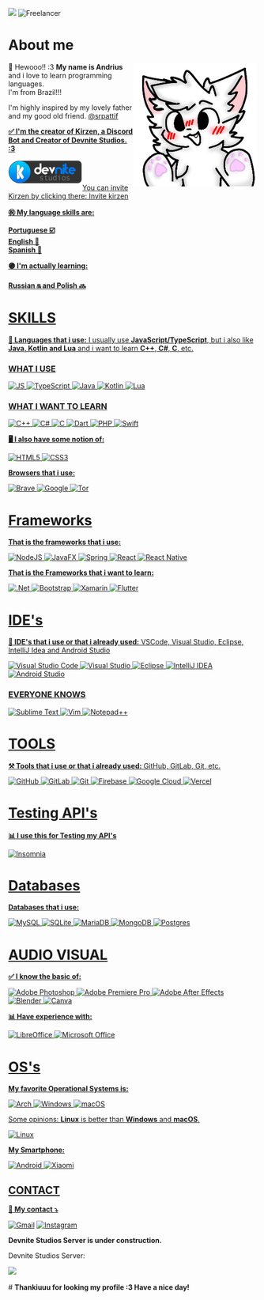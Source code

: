 ![](https://komarev.com/ghpvc/?username=faylenk&style=for-the-badge)
![Freelancer](https://img.shields.io/badge/Freelancer-29B2FE?style=for-the-badge&logo=Freelancer&logoColor=white)

# About me

<img src="images/bks.png" min-width="400px" max-width="250px" width="250px" align="right">

<p align="left"> 
  🥰 Hewooo!! :3 <strong>My name is Andrius</strong> and i love to learn programming languages.<br> I'm from Brazil!!! 
</p>

<p align="left"> 
  I'm highly inspired by my lovely father and my good old friend.
  <a href="https://github.com/srpattif" title="@srpattif">
  @srpattif
</p>

<p align="left">
  <strong>✅ I'm the creator of Kirzen, a Discord Bot and Creator of Devnite Studios. :3</strong>
</p>

<img src="images/KirzenDevnite Studios.png" min-width="400px" max-width="150px" width="150px" align="left" title="DevniteStudios"> <br><br>

<p align="left">
  You can invite Kirzen by clicking there:
  <a href="https://discord.com/oauth2/authorize?client_id=1042686365223096330&permissions=8&integration_type=0&scope=bot" title="invite_kirzen">
  Invite kirzen
</p>

<p align="left">
  <strong>㊗️ My language skills are:<br> <br> Portuguese ☑️ <br> English 🚩<br> Spanish 🚩<br></strong>
</p>

<p align="left">
  <strong>🟣 I'm actually learning: <br> <br> Russian 🔛 and Polish 🔜</strong>
</p>

# SKILLS

<p align="left">
  <strong>📖 Languages that i use:</strong> I usually use <strong>JavaScript/TypeScript</strong>, but i also like <strong>Java, Kotlin and Lua</strong> and i want to learn <strong>C++</strong>, <strong>C#</strong>, <strong>C</strong>, etc.
</p>

### WHAT I USE

![JS](https://img.shields.io/badge/JavaScript-323330?style=for-the-badge&logo=javascript&logoColor=F7DF1E)
![TypeScript](https://img.shields.io/badge/typescript-%23007ACC.svg?style=for-the-badge&logo=typescript&logoColor=white)
![Java](https://img.shields.io/badge/Java-ED8B00?style=for-the-badge&logo=java&logoColor=white)
![Kotlin](https://img.shields.io/badge/kotlin-%237F52FF.svg?style=for-the-badge&logo=kotlin&logoColor=white)
![Lua](https://img.shields.io/badge/lua-%232C2D72.svg?style=for-the-badge&logo=lua&logoColor=white)

### WHAT I WANT TO LEARN

![C++](https://img.shields.io/badge/c++-%2300599C.svg?style=for-the-badge&logo=c%2B%2B&logoColor=white)
![C#](https://img.shields.io/badge/c%23-%23239120.svg?style=for-the-badge&logo=csharp&logoColor=white)
![C](https://img.shields.io/badge/c-%2300599C.svg?style=for-the-badge&logo=c&logoColor=white)
![Dart](https://img.shields.io/badge/dart-%230175C2.svg?style=for-the-badge&logo=dart&logoColor=white)
![PHP](https://img.shields.io/badge/php-%23777BB4.svg?style=for-the-badge&logo=php&logoColor=white)
![Swift](https://img.shields.io/badge/swift-F54A2A?style=for-the-badge&logo=swift&logoColor=white)

<p align="left">
  <strong>🖥️ I also have some notion of:</strong>
</p>

![HTML5](https://img.shields.io/badge/html5-%23E34F26.svg?style=for-the-badge&logo=html5&logoColor=white)
![CSS3](https://img.shields.io/badge/css3-%231572B6.svg?style=for-the-badge&logo=css3&logoColor=white)

<p>
  <strong>Browsers that i use:</strong>
</p>

![Brave](https://img.shields.io/badge/Brave-FB542B?style=for-the-badge&logo=Brave&logoColor=white)
![Google](https://img.shields.io/badge/google-4285F4?style=for-the-badge&logo=google&logoColor=white)
![Tor](https://img.shields.io/badge/Tor-7D4698?style=for-the-badge&logo=Tor-Browser&logoColor=white)

# Frameworks

<p align="left">
  <strong>That is the frameworks that i use:</strong>
</p>

![NodeJS](https://img.shields.io/badge/node.js-6DA55F?style=for-the-badge&logo=node.js&logoColor=white)
![JavaFX](https://img.shields.io/badge/javafx-%23FF0000.svg?style=for-the-badge&logo=javafx&logoColor=white)
![Spring](https://img.shields.io/badge/spring-%236DB33F.svg?style=for-the-badge&logo=spring&logoColor=white)
![React](https://img.shields.io/badge/react-%2320232a.svg?style=for-the-badge&logo=react&logoColor=%2361DAFB)
![React Native](https://img.shields.io/badge/react_native-%2320232a.svg?style=for-the-badge&logo=react&logoColor=%2361DAFB)


<p aling="left">
  <strong>That is the Frameworks that i want to learn:</strong>
</p>

![.Net](https://img.shields.io/badge/.NET-5C2D91?style=for-the-badge&logo=.net&logoColor=white)
![Bootstrap](https://img.shields.io/badge/bootstrap-%238511FA.svg?style=for-the-badge&logo=bootstrap&logoColor=white)
![Xamarin](https://img.shields.io/badge/Xamarin-3199DC?style=for-the-badge&logo=xamarin&logoColor=white)
![Flutter](https://img.shields.io/badge/Flutter-%2302569B.svg?style=for-the-badge&logo=Flutter&logoColor=white)

# IDE's

<p align="left">
  <strong>💼 IDE's that i use or that i already used:</strong> VSCode, Visual Studio, Eclipse, IntelliJ Idea and Android Studio
</p>

![Visual Studio Code](https://img.shields.io/badge/Visual%20Studio%20Code-0078d7.svg?style=for-the-badge&logo=visual-studio-code&logoColor=white)
![Visual Studio](https://img.shields.io/badge/Visual%20Studio-5C2D91.svg?style=for-the-badge&logo=visual-studio&logoColor=white)
![Eclipse](https://img.shields.io/badge/Eclipse-FE7A16.svg?style=for-the-badge&logo=Eclipse&logoColor=white)
![IntelliJ IDEA](https://img.shields.io/badge/IntelliJIDEA-000000.svg?style=for-the-badge&logo=intellij-idea&logoColor=white)
![Android Studio](https://img.shields.io/badge/android%20studio-346ac1?style=for-the-badge&logo=android%20studio&logoColor=white)

### EVERYONE KNOWS

![Sublime Text](https://img.shields.io/badge/sublime_text-%23575757.svg?style=for-the-badge&logo=sublime-text&logoColor=important)
![Vim](https://img.shields.io/badge/VIM-%2311AB00.svg?style=for-the-badge&logo=vim&logoColor=white)
![Notepad++](https://img.shields.io/badge/Notepad++-90E59A.svg?style=for-the-badge&logo=notepad%2b%2b&logoColor=black)

# TOOLS

<p align="left">
  <strong>⚒️ Tools that i use or that i already used:</strong> GitHub, GitLab, Git, etc.
</p>

![GitHub](https://img.shields.io/badge/github-%23121011.svg?style=for-the-badge&logo=github&logoColor=white)
![GitLab](https://img.shields.io/badge/gitlab-%23181717.svg?style=for-the-badge&logo=gitlab&logoColor=white)
![Git](https://img.shields.io/badge/git-%23F05033.svg?style=for-the-badge&logo=git&logoColor=white)
![Firebase](https://img.shields.io/badge/firebase-%23039BE5.svg?style=for-the-badge&logo=firebase)
![Google Cloud](https://img.shields.io/badge/GoogleCloud-%234285F4.svg?style=for-the-badge&logo=google-cloud&logoColor=white)
![Vercel](https://img.shields.io/badge/vercel-%23000000.svg?style=for-the-badge&logo=vercel&logoColor=white)

# Testing API's

<p align="left">
  <strong>📊 I use this for Testing my API's</strong>
</p>

![Insomnia](https://img.shields.io/badge/Insomnia-black?style=for-the-badge&logo=insomnia&logoColor=5849BE)


# Databases
<p align="left">
  <strong>Databases that i use:</strong>
</p>

![MySQL](https://img.shields.io/badge/mysql-4479A1.svg?style=for-the-badge&logo=mysql&logoColor=white)
![SQLite](https://img.shields.io/badge/sqlite-%2307405e.svg?style=for-the-badge&logo=sqlite&logoColor=white)
![MariaDB](https://img.shields.io/badge/MariaDB-003545?style=for-the-badge&logo=mariadb&logoColor=white)
![MongoDB](https://img.shields.io/badge/MongoDB-%234ea94b.svg?style=for-the-badge&logo=mongodb&logoColor=white)
![Postgres](https://img.shields.io/badge/postgres-%23316192.svg?style=for-the-badge&logo=postgresql&logoColor=white)


# AUDIO VISUAL

<p align="left">
  <strong>✅ I know the basic of:</strong>
</p>

![Adobe Photoshop](https://img.shields.io/badge/adobe%20photoshop-%2331A8FF.svg?style=for-the-badge&logo=adobe%20photoshop&logoColor=white)
![Adobe Premiere Pro](https://img.shields.io/badge/Adobe%20Premiere%20Pro-9999FF.svg?style=for-the-badge&logo=Adobe%20Premiere%20Pro&logoColor=white)
![Adobe After Effects](https://img.shields.io/badge/Adobe%20After%20Effects-9999FF.svg?style=for-the-badge&logo=Adobe%20After%20Effects&logoColor=white)
![Blender](https://img.shields.io/badge/blender-%23F5792A.svg?style=for-the-badge&logo=blender&logoColor=white)
![Canva](https://img.shields.io/badge/Canva-%2300C4CC.svg?style=for-the-badge&logo=Canva&logoColor=white)

<p align="left">
  <strong>📊 Have experience with:</strong>
</p>

![LibreOffice](https://img.shields.io/badge/LibreOffice-%2318A303?style=for-the-badge&logo=LibreOffice&logoColor=white)
![Microsoft Office](https://img.shields.io/badge/Microsoft_Office-D83B01?style=for-the-badge&logo=microsoft-office&logoColor=white)

# OS's

<p align="left"><strong>My favorite Operational Systems is:</strong>
</p>

![Arch](https://img.shields.io/badge/Arch%20Linux-1793D1?logo=arch-linux&logoColor=fff&style=for-the-badge)
![Windows](https://img.shields.io/badge/Windows-0078D6?style=for-the-badge&logo=windows&logoColor=white)
![macOS](https://img.shields.io/badge/mac%20os-000000?style=for-the-badge&logo=macos&logoColor=F0F0F0)

<p align="left">
  Some opinions: <strong>Linux</strong> is better than <strong>Windows</strong> and <strong>macOS</strong>.
</p>

![Linux](https://img.shields.io/badge/Linux-FCC624?style=for-the-badge&logo=linux&logoColor=black)



<p align="left">
  <strong>My Smartphone:</strong>
</p>

![Android](https://img.shields.io/badge/Android-3DDC84?style=for-the-badge&logo=android&logoColor=white)
![Xiaomi](https://img.shields.io/badge/Xiaomi-%23FF6900.svg?style=for-the-badge&logo=xiaomi&logoColor=white)


## CONTACT

<p align="left">
  <strong>📧 My contact ⤵️</strong>
</p>

<p align="left">
  <a href="mailto:leal.andriuss@gmail.com" title="Gmail">
  <img src="https://img.shields.io/badge/-Gmail-FF0000?style=flat-square&labelColor=FF0000&logo=gmail&logoColor=white&link=LINK-DO-SEU-GMAIL" alt="Gmail"/></a>
  <a href="https://www.instagram.com/faylenk/" title="Instagram">
  <img src="https://img.shields.io/badge/-Instagram-DF0174?style=flat-square&labelColor=DF0174&logo=instagram&logoColor=white&link=LINK-DO-SEU-INSTAGRAM" alt="Instagram"/></a>
</p>

<p align="left"> 
  <strong>Devnite Studios Server is under construction.</strong>
</p>

<p align="left">
  Devnite Studios Server: 
</p>

[![](https://dcbadge.limes.pink/api/server/JPPtyde37X)](https://discord.gg/JPPtyde37X)

<p align="left"> 
 # <strong>Thankiuuu for looking my profile :3 Have a nice day!<br></strong>
</p>
